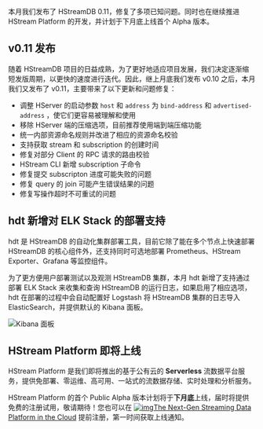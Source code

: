 本月我们发布了 HStreamDB 0.11，修复了多项已知问题。同时也在继续推进 HStream Platform 的开发，并计划于下月底上线首个 Alpha 版本。


## v0.11 发布

随着 HStreamDB 项目的日益成熟，为了更好地适应项目发展，我们决定逐渐缩短发版周期，以更快的速度进行迭代。因此，继上月底我们发布 v0.10 之后，本月我们又发布了 v0.11，主要带来了以下更新和问题修复：

- 调整 HServer 的启动参数 `host` 和 `address` 为 `bind-address` 和 `advertised-address` ，使它们更容易被理解和使用
- 移除 HServer 端的压缩选项，目前推荐使用端到端压缩功能
- 统一内部资源命名规则并改进了相应的资源命名校验
- 支持获取 stream 和 subscription 的创建时间
- 修复对部分 Client 的 RPC 请求的路由校验
- HStream CLI 新增 subscription 子命令
- 修复提交 subscripton 进度可能失败的问题
- 修复 query 的 join 可能产生错误结果的问题
- 修复写操作超时不可重试的问题


## hdt 新增对 ELK Stack 的部署支持

hdt 是 HStreamDB 的自动化集群部署工具，目前它除了能在多个节点上快速部署 HStreamDB 的核心组件外，还支持同时可选地部署 Prometheus、HStream Exporter、Grafana 等监控组件。

为了更方便用户部署测试以及观测 HStreamDB 集群，本月 hdt 新增了支持通过部署 ELK Stack 来收集和查询 HStreamDB 的运行日志，如果启用了相应选项，hdt 在部署的过程中会自动配置好 Logstash 将 HStreamDB 集群的日志导入 ElasticSearch，并提供默认的 Kibana 面板。

![Kibana 面板](https://assets.emqx.com/images/f4386bda64016de907156916f5fd5316.png)


## HStream Platform 即将上线

HStream Platform 是我们即将推出的基于公有云的 **Serverless** 流数据平台服务，提供免部署、零运维、高可用、一站式的流数据存储、实时处理和分析服务。

HStream Platform 的首个 Public Alpha 版本计划将于**下月底**上线，届时将提供免费的注册试用，敬请期待！您也可以在 [![img](https://hstream.io/favicon-16x16.png)The Next-Gen Streaming Data Platform in the Cloud](https://hstream.io/cloud)  提前注册，第一时间获取上线通知。
